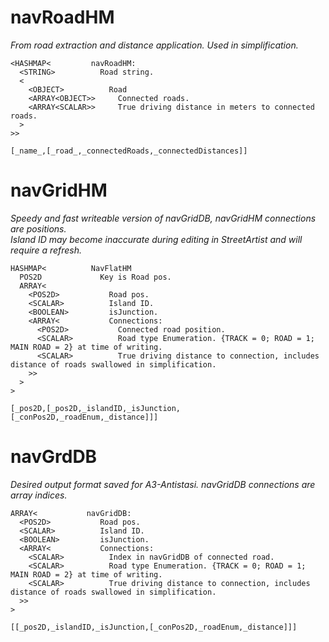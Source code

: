 
# navRoadHM
_From road extraction and distance application. Used in simplification._<br/>
```
<HASHMAP<         navRoadHM:
  <STRING>          Road string.
  <
    <OBJECT>          Road
    <ARRAY<OBJECT>>     Connected roads.
    <ARRAY<SCALAR>>     True driving distance in meters to connected roads.
  >
>>
```
`[_name_,[_road_,_connectedRoads,_connectedDistances]]`
# navGridHM
_Speedy and fast writeable version of navGridDB, navGridHM connections are positions._<br/>
_Island ID may become inaccurate during editing in StreetArtist and will require a refresh._<br/>
```
HASHMAP<          NavFlatHM
  POS2D             Key is Road pos.
  ARRAY<
    <POS2D>           Road pos.
    <SCALAR>          Island ID.
    <BOOLEAN>         isJunction.
    <ARRAY<           Connections:
      <POS2D>           Connected road position.
      <SCALAR>          Road type Enumeration. {TRACK = 0; ROAD = 1; MAIN ROAD = 2} at time of writing.
      <SCALAR>          True driving distance to connection, includes distance of roads swallowed in simplification.
    >>
  >
>
```
`[_pos2D,[_pos2D,_islandID,_isJunction,[_conPos2D,_roadEnum,_distance]]]`
# navGrdDB
_Desired output format saved for A3-Antistasi. navGridDB connections are array indices._<br/>
```
ARRAY<           navGridDB:
  <POS2D>           Road pos.
  <SCALAR>          Island ID.
  <BOOLEAN>         isJunction.
  <ARRAY<           Connections:
    <SCALAR>          Index in navGridDB of connected road.
    <SCALAR>          Road type Enumeration. {TRACK = 0; ROAD = 1; MAIN ROAD = 2} at time of writing.
    <SCALAR>          True driving distance to connection, includes distance of roads swallowed in simplification.
  >>
>
```
`[[_pos2D,_islandID,_isJunction,[_conPos2D,_roadEnum,_distance]]]`
